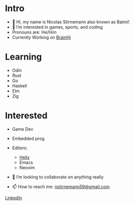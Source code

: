 # Intro
- 👋 Hi, my name is Nicolas Stirnemann also known as Batmi!
- 👀 I’m interested in games, sports, and coding
- Pronouns are: He/Him
- Currently Working on [BrainHi](https://brainhi.com/es/)

# Learning
- Odin
- Rust
- Go
- Haskell
- Elm
- Zig

# Interested
- Game Dev
- Embedded prog
- Editors:
  - [Helix](https://helix-editor.com/)
  - Emacs
  - Neovim
  
- 💞️ I’m looking to collaborate on anything really
- 📫 How to reach me: nstirnemann59@gmail.com

[LinkedIn](https://www.linkedin.com/in/nstirnemann/)
